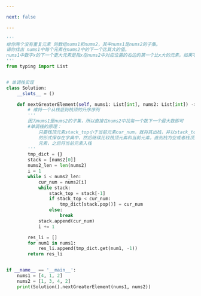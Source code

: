 ```yaml
---

next: false

---
```




<BlogInfo id="1269" title="5.下一个更大元素 I" author="白日梦想猿" pv=0 read_times=0 pre_cost_time="1分1秒" category="leetcode" tag_list="['leetcode']" create_time="2021.10.19 09:32:06" update_time="2023.02.08 22:19:54" />

```python
'''
给你两个没有重复元素 的数组nums1和nums2，其中nums1是nums2的子集。
请你找出 nums1中每个元素在nums2中的下一个比其大的值。
nums1中数字x的下一个更大元素是指x在nums2中对应位置的右边的第一个比x大的元素。如果不存在，对应位置输出 -1 。
'''
from typing import List


# 单调栈实现
class Solution:
    __slots__ = ()

    def nextGreaterElement(self, nums1: List[int], nums2: List[int]) -> List[int]:
        # 维持一个从栈底到栈顶的升序序列
        '''
        因为nums1是nums2的子集，所以直接在nums2中找每一个数下一个最大数即可
        #单调栈的原理：
            只要栈顶元素stack_top小于当前元素cur_num，就将其出栈，并以stack_top:cur_num
            的形式保存在字典中，然后继续比较栈顶元素和当前元素，直到栈为空或者栈顶元素大于当前
            元素，之后将当前元素入栈
        '''
        tmp_dict = {}
        stack = [nums2[0]]
        nums2_len = len(nums2)
        i = 1
        while i < nums2_len:
            cur_num = nums2[i]
            while stack:
                stack_top = stack[-1]
                if stack_top < cur_num:
                    tmp_dict[stack.pop()] = cur_num
                else:
                    break
            stack.append(cur_num)
            i += 1

        res_li = []
        for num1 in nums1:
            res_li.append(tmp_dict.get(num1, -1))
        return res_li


if __name__ == '__main__':
    nums1 = [4, 1, 2]
    nums2 = [1, 3, 4, 2]
    print(Solution().nextGreaterElement(nums1, nums2))

```



<ActionBox />
